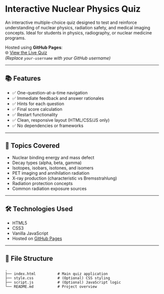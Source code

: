 # Interactive Nuclear Physics Quiz

An interactive multiple-choice quiz designed to test and reinforce understanding of nuclear physics, radiation safety, and medical imaging concepts. Ideal for students in physics, radiography, or nuclear medicine programs.

Hosted using **GitHub Pages**:  
🌐 [View the Live Quiz](https://your-username.github.io/interactive-quiz/)  
*(Replace `your-username` with your GitHub username)*

---

## 📚 Features

- ✅ One-question-at-a-time navigation
- ✅ Immediate feedback and answer rationales
- ✅ Hints for each question
- ✅ Final score calculation
- ✅ Restart functionality
- ✅ Clean, responsive layout (HTML/CSS/JS only)
- ✅ No dependencies or frameworks

---

## 🧠 Topics Covered

- Nuclear binding energy and mass defect  
- Decay types (alpha, beta, gamma)  
- Isotopes, isobars, isotones, and isomers  
- PET imaging and annihilation radiation  
- X-ray production (characteristic vs Bremsstrahlung)  
- Radiation protection concepts  
- Common radiation exposure sources

---

## 🛠 Technologies Used

- HTML5  
- CSS3  
- Vanilla JavaScript  
- Hosted on [GitHub Pages](https://pages.github.com)

---

## 📁 File Structure

```plaintext
.
├── index.html          # Main quiz application
├── style.css           # (Optional) CSS styling
├── script.js           # (Optional) JavaScript logic
└── README.md           # Project overview
